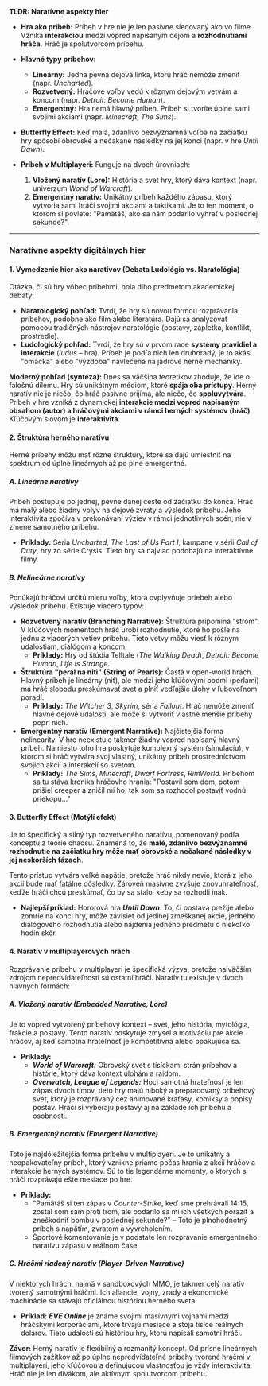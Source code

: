 **TLDR: Naratívne aspekty hier**

- **Hra ako príbeh:** Príbeh v hre nie je len pasívne sledovaný ako vo filme. Vzniká **interakciou** medzi vopred napísaným dejom a **rozhodnutiami hráča**. Hráč je spolutvorcom príbehu.
    
- **Hlavné typy príbehov:**
    
    - **Lineárny:** Jedna pevná dejová linka, ktorú hráč nemôže zmeniť (napr. _Uncharted_).
    - **Rozvetvený:** Hráčove voľby vedú k rôznym dejovým vetvám a koncom (napr. _Detroit: Become Human_).
    - **Emergentný:** Hra nemá hlavný príbeh. Príbeh si tvoríte úplne sami svojimi akciami (napr. _Minecraft_, _The Sims_).
- **Butterfly Effect:** Keď malá, zdanlivo bezvýznamná voľba na začiatku hry spôsobí obrovské a nečakané následky na jej konci (napr. v hre _Until Dawn_).
    
- **Príbeh v Multiplayeri:** Funguje na dvoch úrovniach:
    
    1. **Vložený naratív (Lore):** História a svet hry, ktorý dáva kontext (napr. univerzum _World of Warcraft_).
    2. **Emergentný naratív:** Unikátny príbeh každého zápasu, ktorý vytvoria sami hráči svojimi akciami a taktikami. Je to ten moment, o ktorom si poviete: "Pamätáš, ako sa nám podarilo vyhrať v poslednej sekunde?".

---

### **Naratívne aspekty digitálnych hier**

#### **1. Vymedzenie hier ako naratívov (Debata Ludológia vs. Naratológia)**

Otázka, či sú hry vôbec príbehmi, bola dlho predmetom akademickej debaty:

- **Naratologický pohľad:** Tvrdí, že hry sú novou formou rozprávania príbehov, podobne ako film alebo literatúra. Dajú sa analyzovať pomocou tradičných nástrojov naratológie (postavy, zápletka, konflikt, prostredie).
- **Ludologický pohľad:** Tvrdí, že hry sú v prvom rade **systémy pravidiel a interakcie** (_ludus_ – hra). Príbeh je podľa nich len druhoradý, je to akási "omáčka" alebo "výzdoba" navlečená na jadrové herné mechaniky.

**Moderný pohľad (syntéza):** Dnes sa väčšina teoretikov zhoduje, že ide o falošnú dilemu. Hry sú unikátnym médiom, ktoré **spája oba prístupy**. Herný naratív nie je niečo, čo hráč pasívne prijíma, ale niečo, čo **spoluvytvára**. Príbeh v hre vzniká z dynamickej **interakcie medzi vopred napísaným obsahom (autor) a hráčovými akciami v rámci herných systémov (hráč)**. Kľúčovým slovom je **interaktivita**.

#### **2. Štruktúra herného naratívu**

Herné príbehy môžu mať rôzne štruktúry, ktoré sa dajú umiestniť na spektrum od úplne lineárnych až po plne emergentné.

##### A. Lineárne naratívy

Príbeh postupuje po jednej, pevne danej ceste od začiatku do konca. Hráč má malý alebo žiadny vplyv na dejové zvraty a výsledok príbehu. Jeho interaktivita spočíva v prekonávaní výziev v rámci jednotlivých scén, nie v zmene samotného príbehu.

- **Príklady:** Séria _Uncharted_, _The Last of Us Part I_, kampane v sérii _Call of Duty_, hry zo série Crysis. Tieto hry sa najviac podobajú na interaktívne filmy.
##### B. Nelineárne naratívy

Ponúkajú hráčovi určitú mieru voľby, ktorá ovplyvňuje priebeh alebo výsledok príbehu. Existuje viacero typov:

- **Rozvetvený naratív (Branching Narrative):** Štruktúra pripomína "strom". V kľúčových momentoch hráč urobí rozhodnutie, ktoré ho pošle na jednu z viacerých vetiev príbehu. Tieto vetvy môžu viesť k rôznym udalostiam, dialógom a koncom.
    - **Príklady:** Hry od štúdia Telltale (_The Walking Dead_), _Detroit: Become Human_, _Life is Strange_.
- **Štruktúra "perál na niti" (String of Pearls):** Častá v open-world hrách. Hlavný príbeh je lineárny (niť), ale medzi jeho kľúčovými bodmi (perlami) má hráč slobodu preskúmavať svet a plniť vedľajšie úlohy v ľubovoľnom poradí.
    - **Príklady:** _The Witcher 3_, _Skyrim_, séria _Fallout_. Hráč nemôže zmeniť hlavné dejové udalosti, ale môže si vytvoriť vlastné menšie príbehy popri nich.
- **Emergentný naratív (Emergent Narrative):** Najčistejšia forma nelinearity. V hre neexistuje takmer žiadny vopred napísaný hlavný príbeh. Namiesto toho hra poskytuje komplexný systém (simuláciu), v ktorom si hráč vytvára svoj vlastný, unikátny príbeh prostredníctvom svojich akcií a interakcií so svetom.
    - **Príklady:** _The Sims_, _Minecraft_, _Dwarf Fortress_, _RimWorld_. Príbehom sa tu stáva kronika hráčovho hrania: "Postavil som dom, potom prišiel creeper a zničil mi ho, tak som sa rozhodol postaviť vodnú priekopu..."

#### **3. Butterfly Effect (Motýlí efekt)**

Je to špecifický a silný typ rozvetveného naratívu, pomenovaný podľa konceptu z teórie chaosu. Znamená to, že **malé, zdanlivo bezvýznamné rozhodnutie na začiatku hry môže mať obrovské a nečakané následky v jej neskorších fázach**.

Tento prístup vytvára veľké napätie, pretože hráč nikdy nevie, ktorá z jeho akcií bude mať fatálne dôsledky. Zároveň masívne zvyšuje znovuhrateľnosť, keďže hráči chcú preskúmať, čo by sa stalo, keby sa rozhodli inak.

- **Najlepší príklad:** Hororová hra _**Until Dawn**_. To, či postava prežije alebo zomrie na konci hry, môže závisieť od jedinej zmeškanej akcie, jedného dialógového rozhodnutia alebo nájdenia jedného predmetu o niekoľko hodín skôr.

#### **4. Naratív v multiplayerových hrách**

Rozprávanie príbehu v multiplayeri je špecifická výzva, pretože najväčším zdrojom nepredvídateľnosti sú ostatní hráči. Naratív tu existuje v dvoch hlavných formách:

##### A. Vložený naratív (Embedded Narrative, Lore)

Je to vopred vytvorený príbehový kontext – svet, jeho história, mytológia, frakcie a postavy. Tento naratív poskytuje zmysel a motiváciu pre akcie hráčov, aj keď samotná hrateľnosť je kompetitívna alebo opakujúca sa.

- **Príklady:**
    - _**World of Warcraft:**_ Obrovský svet s tisíckami strán príbehov a histórie, ktorý dáva kontext úlohám a raidom.
    - _**Overwatch, League of Legends:**_ Hoci samotná hrateľnosť je len zápas dvoch tímov, tieto hry majú hlboký a prepracovaný príbehový svet, ktorý je rozprávaný cez animované kraťasy, komiksy a popisy postáv. Hráči si vyberajú postavy aj na základe ich príbehu a osobnosti.

##### B. Emergentný naratív (Emergent Narrative)

Toto je najdôležitejšia forma príbehu v multiplayeri. Je to unikátny a neopakovateľný príbeh, ktorý vznikne priamo počas hrania z akcií hráčov a interakcie herných systémov. Sú to tie legendárne momenty, o ktorých si hráči rozprávajú ešte mesiace po hre.

- **Príklady:**
    - "Pamätáš si ten zápas v _Counter-Strike_, keď sme prehrávali 14:15, zostal som sám proti trom, ale podarilo sa mi ich všetkých poraziť a zneškodniť bombu v poslednej sekunde?" – Toto je plnohodnotný príbeh s napätím, zvratom a vyvrcholením.
    - Športové komentovanie je v podstate len rozprávanie emergentného naratívu zápasu v reálnom čase.

##### C. Hráčmi riadený naratív (Player-Driven Narrative)

V niektorých hrách, najmä v sandboxových MMO, je takmer celý naratív tvorený samotnými hráčmi. Ich aliancie, vojny, zrady a ekonomické machinácie sa stávajú oficiálnou históriou herného sveta.

- **Príklad:** _**EVE Online**_ je známe svojimi masívnymi vojnami medzi hráčskymi korporáciami, ktoré trvajú mesiace a stoja tisíce reálnych dolárov. Tieto udalosti sú históriou hry, ktorú napísali samotní hráči.

**Záver:** Herný naratív je flexibilný a rozmanitý koncept. Od prísne lineárnych filmových zážitkov až po úplne nepredvídateľné príbehy tvorené hráčmi v multiplayeri, jeho kľúčovou a definujúcou vlastnosťou je vždy interaktivita. Hráč nie je len divákom, ale aktívnym spolutvorcom príbehu.